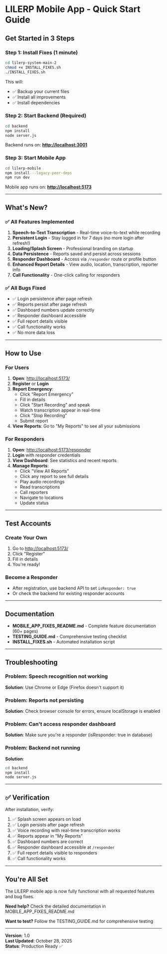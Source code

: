 # LILERP Mobile App - Quick Start Guide

## Get Started in 3 Steps

### Step 1: Install Fixes (1 minute)

```bash
cd lilerp-system-main-2
chmod +x INSTALL_FIXES.sh
./INSTALL_FIXES.sh
```

This will:

- ✅ Backup your current files
- ✅ Install all improvements
- ✅ Install dependencies

### Step 2: Start Backend (Required)

```bash
cd backend
npm install
node server.js
```

Backend runs on: **<http://localhost:3001>**

### Step 3: Start Mobile App

```bash
cd lilerp-mobile
npm install --legacy-peer-deps
npm run dev
```

Mobile app runs on: **<http://localhost:5173>**

---

## What's New?

### ✅ All Features Implemented

1. **Speech-to-Text Transcription** - Real-time voice-to-text while recording
2. **Persistent Login** - Stay logged in for 7 days (no more login after refresh!)
3. **Loading/Splash Screen** - Professional branding on startup
4. **Data Persistence** - Reports saved and persist across sessions
5. **Responder Dashboard** - Access via `/responder` route or profile button
6. **Enhanced Report Details** - View audio, location, transcription, reporter info
7. **Call Functionality** - One-click calling for responders

### ✅ All Bugs Fixed

- ✅ Login persistence after page refresh
- ✅ Reports persist after page refresh
- ✅ Dashboard numbers update correctly
- ✅ Responder dashboard accessible
- ✅ Full report details visible
- ✅ Call functionality works
- ✅ No more data loss

---

## How to Use

### For Users

1. **Open**: <http://localhost:5173/>
2. **Register** or **Login**
3. **Report Emergency**:
   - Click "Report Emergency"
   - Fill in details
   - Click "Start Recording" and speak
   - Watch transcription appear in real-time
   - Click "Stop Recording"
   - Submit report
4. **View Reports**: Go to "My Reports" to see all your submissions

### For Responders

1. **Open**: <http://localhost:5173/responder>
2. **Login** with responder credentials
3. **View Dashboard**: See statistics and recent reports
4. **Manage Reports**:
   - Click "View All Reports"
   - Click any report to see full details
   - Play audio recordings
   - Read transcriptions
   - Call reporters
   - Navigate to locations
   - Update status

---

## Test Accounts

### Create Your Own

1. Go to <http://localhost:5173/>
2. Click "Register"
3. Fill in details
4. You're ready!

### Become a Responder

- After registration, use backend API to set `isResponder: true`
- Or check the backend for existing responder accounts

---

## Documentation

- **MOBILE_APP_FIXES_README.md** - Complete feature documentation (60+ pages)
- **TESTING_GUIDE.md** - Comprehensive testing checklist
- **INSTALL_FIXES.sh** - Automated installation script

---

## Troubleshooting

### Problem: Speech recognition not working

**Solution**: Use Chrome or Edge (Firefox doesn't support it)

### Problem: Reports not persisting

**Solution**: Check browser console for errors, ensure localStorage is enabled

### Problem: Can't access responder dashboard

**Solution**: Make sure you're a responder (isResponder: true in database)

### Problem: Backend not running

**Solution**:

```bash
cd backend
npm install
node server.js
```

---

## ✅ Verification

After installation, verify:

1. ✅ Splash screen appears on load
2. ✅ Login persists after page refresh
3. ✅ Voice recording with real-time transcription works
4. ✅ Reports appear in "My Reports"
5. ✅ Dashboard numbers are correct
6. ✅ Responder dashboard accessible at `/responder`
7. ✅ Full report details visible to responders
8. ✅ Call functionality works

---

## You're All Set

The LILERP mobile app is now fully functional with all requested features and bug fixes.

**Need help?** Check the detailed documentation in MOBILE_APP_FIXES_README.md

**Want to test?** Follow the TESTING_GUIDE.md for comprehensive testing

---

**Version**: 1.0  
**Last Updated**: October 28, 2025  
**Status**: Production Ready ✅
